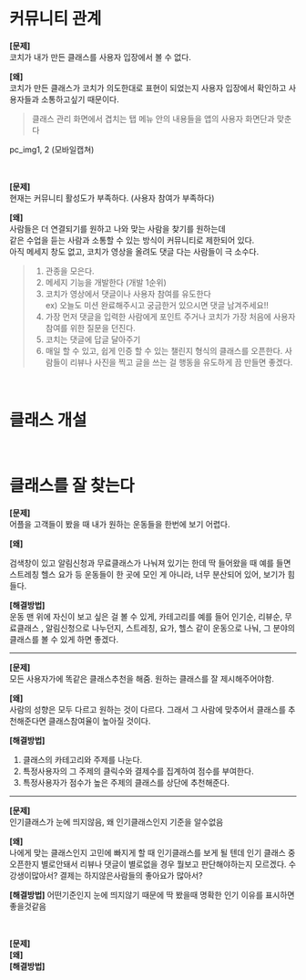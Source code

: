 # 커뮤니티 관계

**[문제]**  
코치가 내가 만든 클래스를 사용자 입장에서 볼 수 없다.

**[왜]**  
코치가 만든 클래스가 코치가 의도한대로 표현이 되었는지 사용자 입장에서 확인하고 사용자들과 소통하고싶기 때문이다.
  
> 클래스 관리 화면에서 겹치는 탭 메뉴 안의 내용들을 앱의 사용자 화면단과 맞춘다

pc_img1, 2 (모바일캡쳐)
 
<br>

**[문제]**   
현재는 커뮤니티 활성도가 부족하다. (사용자 참여가 부족하다)

**[왜]**  
사람들은 더 연결되기를 원하고 나와 맞는 사람을 찾기를 원하는데  
같은 수업을 듣는 사람과 소통할 수 있는 방식이 커뮤니티로 제한되어 있다.  
아직 메세지 창도 없고, 코치가 영상을 올려도 댓글 다는 사람들이 극 소수다.

> 1. 관종을 모은다.  
> 1. 메세지 기능을 개발한다 (개발 1순위)
> 1. 코치가 영상에서 댓글이나 사용자 참여를 유도한다  
> ex) 오늘도 미션 완료해주시고 궁금한거 있으시면 댓글 남겨주세요!!
> 1. 가장 먼저 댓글을 입력한 사람에게 포인트 주거나 코치가 가장 처음에 사용자 참여를 위한 질문을 던진다.  
> 1. 코치는 댓글에 답글 달아주기
> 1. 매일 할 수 있고, 쉽게 인증 할 수 있는 챌린지 형식의 클래스를 오픈한다. 사람들이 리뷰나 사진을 찍고 글을 쓰는 걸 행동을 유도하게 끔 만들면 좋겠다.  







<br>

# 클래스 개설




<br>

# 클래스를 잘 찾는다

**[문제]**   
어플을 고객들이 봤을 때 내가 원하는 운동들을 한번에 보기 어렵다.

**[왜]**  

검색창이 있고 알림신청과 무료클래스가 나눠져 있기는 한데 딱 들어왔을 때 예를 들면 스트레칭 헬스 요가 등 운동들이 한 곳에 모인 게 아니라, 너무 분산되어 있어, 보기가 힘들다.

**[해결방법]**  
운동 맨 위에 자신이 보고 싶은 걸 볼 수 있게, 카테고리를 예를 들어 인기순, 리뷰순, 무료클래스 , 알림신청으로 나누던지,
스트레칭, 요가, 헬스 같이 운동으로 나눠, 그 분야의 클래스를 볼 수 있게 하면 좋겠다.

<hr/>



**[문제]**   
모든 사용자가에 똑같은 클래스추천을 해줌. 원하는 클래스를 잘 제시해주어야함.

**[왜]**  
사람의 성향은 모두 다르고 원하는 것이 다르다. 그래서 그 사람에 맞추어서 클래스를 추천해준다면 클래스참여율이 높아질 것이다.

**[해결방법]** 
1. 클래스의 카테고리와 주제를 나눈다.
2. 특정사용자의 그 주제의 클릭수와 결제수를 집계하여 점수를 부여한다.
3. 특정사용자가 점수가 높은 주제의 클래스를 상단에 추천해준다.


<hr/>

**[문제]**   
인기클래스가 눈에 띄지않음, 왜 인기클래스인지 기준을 알수없음

**[왜]**  
나에게 맞는 클래스인지 고민에 빠지게 할 때 인기클래스를 보게 될 텐데 
인기 클래스 중 오픈한지 별로안돼서 리뷰나 댓글이 별로없을 경우 뭘보고 판단해야하는지 모르겠다. 수강생이많아서? 결제는 하지않은사람들의 좋아요가 많아서? 

**[해결방법]** 
어떤기준인지 눈에 띄지않기 때문에 딱 봤을때 명확한 인기 이유를 표시하면 좋을것같음


<br>

**[문제]**   
**[왜]**  
**[해결방법]** 